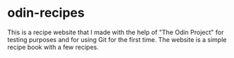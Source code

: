 # odin-recipes
This is a recipe website that I made with the help of "The Odin Project" for testing purposes and for using Git for the first time. The website is a simple recipe book with a few recipes.